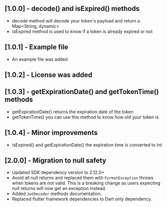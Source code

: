 ## [1.0.0] - decode() and isExpired() methods

- decode method will decode your token's payload and return a Map<String, dynamic>
- isExpired method is used to know if a token is already expired or not

## [1.0.1] - Example file

- An example file was added

## [1.0.2] - License was added

## [1.0.3] - getExpirationDate() and getTokenTime() methods

- getExpirationDate() returns the expiration date of the token
- getTokenTime() you can use this method to know how old your token is

## [1.0.4] - Minor improvements

- isExpired() and getExpirationDate() the expiration time is converted to int

## [2.0.0] - Migration to null safety

- Updated SDK dependency version to 2.12.0+
- Avoid all null returns and replaced them with `FormatException` throws when tokens are not valid. This is a breaking change as users expecting null returns will now get an exception instead.
- Added `JwtDecoder` methods documentation.
- Replaced flutter framework dependencies to Dart only dependency.

